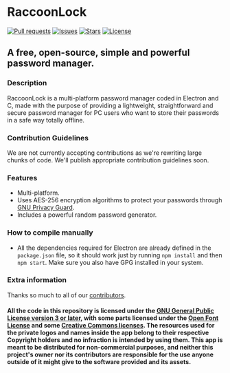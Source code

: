 # RaccoonLock
[![Pull requests](https://img.shields.io/badge/dynamic/json.svg?label=pull%20requests&style=for-the-badge&color=limegreen&url=https://codeberg.org/api/v1/repos/Autumn64/RaccoonLock&query=open_pr_counter)](https://codeberg.org/Autumn64/RaccoonLock/pulls)
[![Issues](https://img.shields.io/badge/dynamic/json.svg?label=issues&style=for-the-badge&color=red&url=https://codeberg.org/api/v1/repos/Autumn64/RaccoonLock&query=open_issues_count)](https://codeberg.org/Autumn64/RaccoonLock/issues)
[![Stars](https://img.shields.io/badge/dynamic/json.svg?label=stars&style=for-the-badge&color=yellow&url=https://codeberg.org/api/v1/repos/Autumn64/RaccoonLock&query=stars_count)](https://codeberg.org/Autumn64/RaccoonLock)
[![License](https://img.shields.io/badge/license-GPL_v3_or_later-blue?label=license&style=for-the-badge&url=)](https://codeberg.org/Autumn64/RaccoonLock/src/branch/main/LICENSE)
## A free, open-source, simple and powerful password manager.

### Description
RaccoonLock is a multi-platform password manager coded in Electron and C, made with the purpose of providing a lightweight, straightforward and secure password manager for PC users who want to store their passwords in a safe way totally offline.

### Contribution Guidelines
We are not currently accepting contributions as we're rewriting large chunks of code. We'll publish appropriate contribution guidelines soon.

### Features
- Multi-platform.
- Uses AES-256 encryption algorithms to protect your passwords through [GNU Privacy Guard](https://gnupg.org/).
- Includes a powerful random password generator.

### How to compile manually
- All the dependencies required for Electron are already defined in the `package.json` file, so it should work just by running `npm install` and then `npm start`. Make sure you also have GPG installed in your system.

### Extra information
Thanks so much to all of our [contributors](https://codeberg.org/Autumn64/RaccoonLock/activity/yearly).

#### All the code in this repository is licensed under the [GNU General Public License version 3 or later](./LICENSE), with some parts licensed under the [Open Font License](./LICENSES/LICENSE-OFL.txt) and some [Creative Commons licenses](./LICENSES/LICENSE-CC.txt). The resources used for the private logos and names inside the app belong to their respective Copyright holders and no infraction is intended by using them. This app is meant to be distributed for non-commercial purposes, and neither this project's owner nor its contributors are responsible for the use anyone outside of it might give to the software provided and its assets.